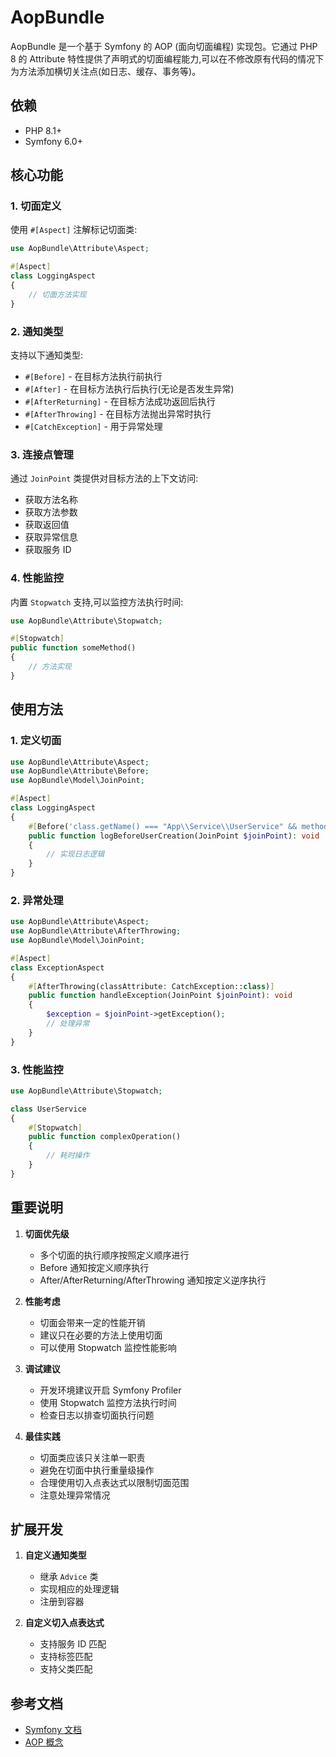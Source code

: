 # AopBundle

AopBundle 是一个基于 Symfony 的 AOP (面向切面编程) 实现包。它通过 PHP 8 的 Attribute 特性提供了声明式的切面编程能力,可以在不修改原有代码的情况下为方法添加横切关注点(如日志、缓存、事务等)。

## 依赖

- PHP 8.1+
- Symfony 6.0+

## 核心功能

### 1. 切面定义

使用 `#[Aspect]` 注解标记切面类:

```php
use AopBundle\Attribute\Aspect;

#[Aspect]
class LoggingAspect
{
    // 切面方法实现
}
```

### 2. 通知类型

支持以下通知类型:

- `#[Before]` - 在目标方法执行前执行
- `#[After]` - 在目标方法执行后执行(无论是否发生异常)
- `#[AfterReturning]` - 在目标方法成功返回后执行
- `#[AfterThrowing]` - 在目标方法抛出异常时执行
- `#[CatchException]` - 用于异常处理

### 3. 连接点管理

通过 `JoinPoint` 类提供对目标方法的上下文访问:

- 获取方法名称
- 获取方法参数
- 获取返回值
- 获取异常信息
- 获取服务 ID

### 4. 性能监控

内置 `Stopwatch` 支持,可以监控方法执行时间:

```php
use AopBundle\Attribute\Stopwatch;

#[Stopwatch]
public function someMethod()
{
    // 方法实现
}
```

## 使用方法

### 1. 定义切面

```php
use AopBundle\Attribute\Aspect;
use AopBundle\Attribute\Before;
use AopBundle\Model\JoinPoint;

#[Aspect]
class LoggingAspect
{
    #[Before('class.getName() === "App\\Service\\UserService" && method.getName() === "createUser"')]
    public function logBeforeUserCreation(JoinPoint $joinPoint): void
    {
        // 实现日志逻辑
    }
}
```

### 2. 异常处理

```php
use AopBundle\Attribute\Aspect;
use AopBundle\Attribute\AfterThrowing;
use AopBundle\Model\JoinPoint;

#[Aspect]
class ExceptionAspect
{
    #[AfterThrowing(classAttribute: CatchException::class)]
    public function handleException(JoinPoint $joinPoint): void
    {
        $exception = $joinPoint->getException();
        // 处理异常
    }
}
```

### 3. 性能监控

```php
use AopBundle\Attribute\Stopwatch;

class UserService
{
    #[Stopwatch]
    public function complexOperation()
    {
        // 耗时操作
    }
}
```

## 重要说明

1. **切面优先级**
    - 多个切面的执行顺序按照定义顺序进行
    - Before 通知按定义顺序执行
    - After/AfterReturning/AfterThrowing 通知按定义逆序执行

2. **性能考虑**
    - 切面会带来一定的性能开销
    - 建议只在必要的方法上使用切面
    - 可以使用 Stopwatch 监控性能影响

3. **调试建议**
    - 开发环境建议开启 Symfony Profiler
    - 使用 Stopwatch 监控方法执行时间
    - 检查日志以排查切面执行问题

4. **最佳实践**
    - 切面类应该只关注单一职责
    - 避免在切面中执行重量级操作
    - 合理使用切入点表达式以限制切面范围
    - 注意处理异常情况

## 扩展开发

1. **自定义通知类型**
    - 继承 `Advice` 类
    - 实现相应的处理逻辑
    - 注册到容器

2. **自定义切入点表达式**
    - 支持服务 ID 匹配
    - 支持标签匹配
    - 支持父类匹配

## 参考文档

- [Symfony 文档](https://symfony.com/doc/current/index.html)
- [AOP 概念](https://en.wikipedia.org/wiki/Aspect-oriented_programming)
